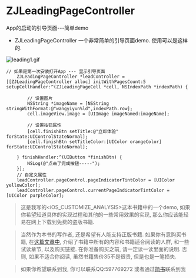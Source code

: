 # ZJLeadingPageController
App的启动的引导页面---简单demo

* ZJLeadingPageController 一个非常简单的引导页面demo. 使用可以是这样的.


![leading1.gif](http://upload-images.jianshu.io/upload_images/1271831-084572fb3b11f10a.gif?imageMogr2/auto-orient/strip)


```
// 如果是第一次安装打开App --- 显示引导页面
    ZJLeadingPageController *leadController = [[ZJLeadingPageController alloc] initWithPagesCount:5 setupCellHandler:^(ZJLeadingPageCell *cell, NSIndexPath *indexPath) {
        
        // 设置图片
        NSString *imageName = [NSString stringWithFormat:@"wangyiyun%ld",indexPath.row];
        cell.imageView.image = [UIImage imageNamed:imageName];

        // 设置按钮属性
        [cell.finishBtn setTitle:@"立即体验" forState:UIControlStateNormal];
        [cell.finishBtn setTitleColor:[UIColor orangeColor] forState:UIControlStateNormal];
        
    } finishHandler:^(UIButton *finishBtn) {
        NSLog(@"点击了完成按钮-----");
    }];
    // 自定义属性
    leadController.pageControl.pageIndicatorTintColor = [UIColor yellowColor];
    leadController.pageControl.currentPageIndicatorTintColor = [UIColor purpleColor];
```

> 这是我写的<iOS_CUSTOMIZE_ANALYSIS>这本书籍中的一个demo, 如果你希望知道具体的实现过程和其他的一些常用效果的实现, 那么你应该能轻易在网上下载到免费的盗版书籍. 

> 当然作为本书的写作者, 还是希望有人能支持正版书籍. 如果你有意购买书籍, 在[这篇文章中](http://www.jianshu.com/p/510500f3aebd), 介绍了书籍中所有的内容和书籍适合阅读的人群, 和一些试读章节, 以及购买链接. 在你准备购买之前, 请一定读一读里面的说明. 否则, 如果不适合你阅读, 虽然书籍售价35不是很贵, 但是也是一笔损失.


> 如果你希望联系到我, 你可以联系QQ:597769272
> 或者通过[简书](http://www.jianshu.com/users/fb31a3d1ec30/latest_articles)联系到我